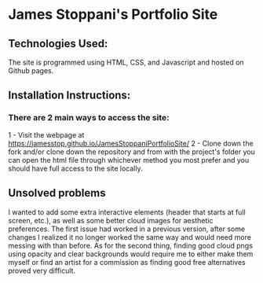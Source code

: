 # James Stoppani's Portfolio Site

## Technologies Used:
    
The site is programmed using HTML, CSS, and Javascript and hosted on Github pages.

## Installation Instructions:
### There are 2 main ways to access the site:
    
1 - Visit the webpage at https://jamesstop.github.io/JamesStoppaniPortfolioSite/
2 - Clone down the fork and/or clone down the repository and from with the project's folder you can open the html file through whichever method you most prefer and you should have full access to the site locally.


## Unsolved problems

I wanted to add some extra interactive elements (header that starts at full screen, etc.), as well as some better cloud images for aesthetic preferences. The first issue had worked in a previous version, after some changes I realized it no longer worked the same way and would need more messing with than before. As for the second thing, finding good cloud pngs using opacity and clear backgrounds would require me to either make them myself or find an artist for a commission as finding good free alternatives proved very difficult.